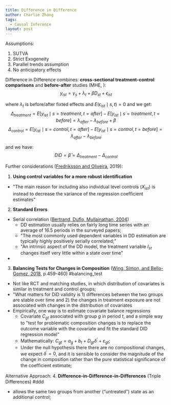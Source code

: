 ```yaml
---
title: Difference in Difference
author: Charlie Zhang
tags:
  - Causal Inference
layout: post
---
```



Assumptions:
1. SUTVA
2. Strict Exogeneity
3. Parallel trends assumption
4. No anticipatory effects 

Difference in Difference combines:
**cross-sectional treatment-control comparisons** and **before-after** studies (MHE, ): 
$$y_{ist}= \gamma_{s} + \lambda_{t} + \beta D_{st} + \epsilon_{ist}$$

where $\lambda_t$ is before/after fixted effects and $E(\epsilon_{ist} \mid s,t) = 0$ and we get:
$$\Delta_{treatment} = E[y_{ist} \mid s = treatment, t = after] - E[y_{ist} \mid s = treatment, t = before] = \lambda_{after} - \lambda_{before} + \beta$$
$$\Delta_{control} = E[y_{ist} \mid s = control, t = after] - E[y_{ist} \mid s = control, t = before] = \lambda_{after} - \lambda_{before}$$

and we have:
$$DiD = \hat{\beta} = \Delta_{treatment} - \Delta_{control}$$

Further considerations ([Fredriksson and Oliveira](https://www.scielo.br/j/rmj/a/KhRXgcqvzFcRFmtfZB5zF7b/?lang=en&format=html), 2019):
1. **Using control variables for a more robust identiﬁcation**
- "The main reason for including also individual level controls ($X_{ist}$) is instead to decrease the variance of the regression coefﬁcient estimates"

2. **Standard Errors**
- Serial correlation ([Bertrand, Duflo, Mullainathan, 2004](https://doi.org/10.1162/003355304772839588))
    - DD estimation usually relies on fairly long time series with an average of 16.5 periods in the surveyed papers;
    - "The most commonly used dependent variables in DD estimation are typically highly positively serially correlated;"
    - "An intrinsic aspect of the DD model, the treatment variable $I_{st}$ changes itself very little within a state over time"
- 

3. **Balancing Tests for Changes in Composition** ([Wing, Simon, and Bello-Gomez, 2018](https://www.annualreviews.org/doi/pdf/10.1146/annurev-publhealth-040617-013507), p.459-460) #balancing_test
- Not like RCT and matching studies, in which distribution of covariates is similar in treatment and control groups;
- "What matters for DiD validity is 1) differences between the two groups are stable over time and 2) the changes in treatment exposure are not associated with changes in the distribution of covariates
- Empirically, one way is to estimate covariate balance regressions
    - Covariate $C_{gt}$ associated with group $g$ in period $t$, and a simple way to "test for problematic composition changes is to replace the outcome variable with the covariate and ﬁt the standard DID regression model"
    - Mathematically: $C_{gt}= a_g+ b_t+ D_{gt}\delta^{'}+ \varepsilon_{gt}$;
    - Under the null hypothesis there there are no compositional changes, we expect $\delta^{'} = 0$, and it is sensible to consider the magnitude of the change in composition rather than the pure statistical signiﬁcance of the coefﬁcient estimate;

Alternative Approach:
4. **Diﬀerence-in-Diﬀerence-in-Diﬀerences** (Triple Differences) #ddd
- allows the same two groups from another (“untreated”) state as an additional control;